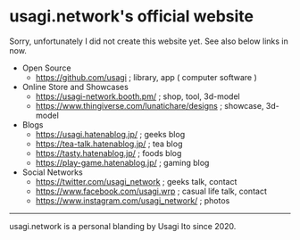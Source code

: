 # usagi.network's official website

Sorry, unfortunately I did not create this website yet. See also below links in now.

- Open Source
    - <https://github.com/usagi> ; library, app ( computer software )
- Online Store and Showcases
    - <https://usagi-network.booth.pm/> ; shop, tool, 3d-model
    - <https://www.thingiverse.com/lunatichare/designs> ; showcase, 3d-model
- Blogs
    - <https://usagi.hatenablog.jp/> ; geeks blog
    - <https://tea-talk.hatenablog.jp/> ; tea blog
    - <https://tasty.hatenablog.jp/> ; foods blog
    - <https://play-game.hatenablog.jp/> ; gaming blog
- Social Networks
    - <https://twitter.com/usagi_network> ; geeks talk, contact
    - <https://www.facebook.com/usagi.wrp> ; casual life talk, contact
    - <https://www.instagram.com/usagi_network/> ; photos

---
usagi.network is a personal blanding by Usagi Ito since 2020.
